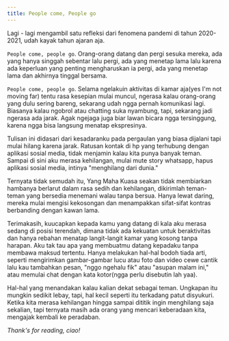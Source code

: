 ```yaml
---
title: People come, People go
---
```


Lagi - lagi mengambil satu refleksi dari fenomena pandemi di tahun 2020-2021, udah kayak tahun ajaran aja.  

`People come, people go`. Orang-orang datang dan pergi sesuka mereka, ada yang hanya singgah sebentar lalu pergi, ada yang menetap lama lalu karena ada keperluan yang penting mengharuskan ia pergi, ada yang menetap lama dan akhirnya tinggal bersama.  

`People come, people go`. Selama ngelakuin aktivitas di kamar aja(yes I'm not moving far) tentu rasa kesepian mulai muncul, ngerasa kalau orang-orang yang dulu sering bareng, sekarang udah ngga pernah komunikasi lagi. Biasanya kalau ngobrol atau chatting suka nyambung, tapi, sekarang jadi ngerasa ada jarak. Agak ngejaga juga biar lawan bicara ngga tersinggung, karena ngga bisa langsung menatap ekspresinya.  

Tulisan ini didasari dari kesadaranku pada pergaulan yang biasa dijalani tapi mulai hilang karena jarak. Ratusan kontak di hp yang terhubung dengan aplikasi sosial media, tidak menjamin kalau kita punya banyak teman. Sampai di sini aku merasa kehilangan, mulai mute story whatsapp, hapus aplikasi sosial media, intinya "menghilang dari dunia."  

Ternyata tidak semudah itu, Yang Maha Kuasa seakan tidak membiarkan hambanya berlarut dalam rasa sedih dan kehilangan, dikirimlah teman-teman yang bersedia menemani walau tanpa bersua. Hanya lewat daring, mereka mulai mengisi kekosongan dan menampakkan sifat-sifat kontras berbanding dengan kawan lama.  

Terimakasih, kuucapkan kepada kamu yang datang di kala aku merasa sedang di posisi terendah, dimana tidak ada kekuatan untuk beraktivitas dan hanya rebahan menatap langit-langit kamar yang kosong tanpa harapan. Aku tak tau apa yang membuatmu datang kepadaku tanpa membawa maksud tertentu. Hanya melakukan hal-hal bodoh tiada arti, seperti mengirimkan gambar-gambar lucu atau foto dan video cewe cantik lalu kau tambahkan pesan, "nggo ngehalu fik" atau "asupan malam ini," atau memulai chat dengan kata kotor(ngga perlu disebutin lah yaa).  

Hal-hal yang menandakan kalau kalian dekat sebagai teman. Ungkapan itu mungkin sedikit lebay, tapi, hal kecil seperti itu terkadang patut disyukuri. Ketika kita merasa kehilangan hingga sampai dititik ingin menghilang saja sekalian, tapi ternyata masih ada orang yang mencari keberadaan kita, mengajak kembali ke peradaban.  

_Thank's for reading, ciao!_